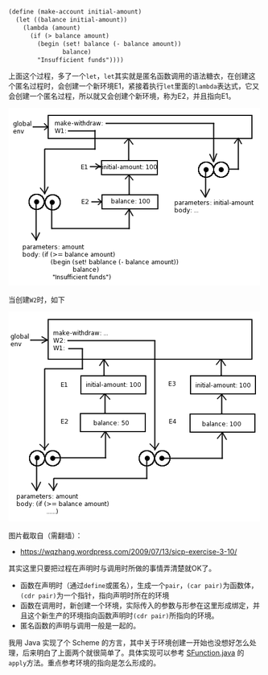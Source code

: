```
(define (make-account initial-amount)
  (let ((balance initial-amount))
    (lambda (amount)
      (if (> balance amount)
        (begin (set! balance (- balance amount))
               balance)
        "Insufficient funds"))))
```

上面这个过程，多了一个`let`，`let`其实就是匿名函数调用的语法糖衣，在创建这个匿名过程时，会创建一个新环境E1，紧接着执行`let`里面的`lambda`表达式，它又会创建一个匿名过程，所以就又会创建个新环境，称为E2，并且指向E1。

![](img/3.10_1.png)

当创建`W2`时，如下

![](img/3.10_2.png)

图片截取自（需翻墙）：

- https://wqzhang.wordpress.com/2009/07/13/sicp-exercise-3-10/

其实这里只要把过程在声明时与调用时所做的事情弄清楚就OK了。

- 函数在声明时（通过`define`或匿名），生成一个`pair`，`(car pair)`为函数体，`(cdr pair)`为一个指针，指向声明时所在的环境
- 函数在调用时，新创建一个环境，实际传入的参数与形参在这里形成绑定，并且这个新生产的环境指向函数声明时`(cdr pair)`所指向的环境。
- 匿名函数的声明与调用一般是一起的。

我用 Java 实现了个 Scheme 的方言，其中关于环境创建一开始也没想好怎么处理，后来明白了上面两个就很简单了。具体实现可以参考 [SFunction.java](https://github.com/jiacai2050/JCScheme/blob/master/src/main/java/net/liujiacai/jcscheme/type/SFunction.java) 的`apply`方法。重点参考环境的指向是怎么形成的。